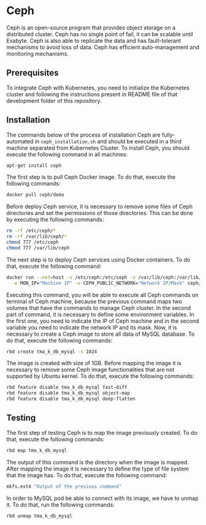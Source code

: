 # Ceph
Ceph is an open-source program that provides object storage on a distributed cluster.  Ceph has no single point of fail, it can be scalable until Exabyte.
Ceph  is also able to replicate the data and has fault-tolerant mechanisms to avoid loss of data. Ceph has efficient auto-management and monitoring mechanisms.
## Prerequisites
To integrate Ceph with Kubernetes, you need to initialize the Kubernetes cluster and following the instructions present in README file of that development folder of this repository.
## Installation
The commands below of the process of installation Ceph  are fully-automated in `ceph_installation.sh` and should be executed in a third machine separated from Kubernetes Cluster.
To install Ceph, you should execute the following command in all machines:
```sh
apt-get install ceph
```
The first step is to pull Ceph Docker image. To do that, execute the following commands:
```sh
docker pull ceph/demo
```
Before deploy Ceph service, it is necessary to remove some files of Ceph directories and set the permissions of those directories. This can be done by executing the following commands:
```sh
rm -rf /etc/ceph/*
rm -rf /var/lib/ceph/*
chmod 777 /etc/ceph
chmod 777 /var/lib/ceph
```
The next step is to deploy Ceph services using Docker containers. To do that, execute the following command:
```sh
docker run --net=host -v /etc/ceph:/etc/ceph -v /var/lib/ceph:/var/lib/ceph \
  -e MON_IP="Machine IP" -e CEPH_PUBLIC_NETWORK="Network IP/Mask" ceph/demo
```
Executing this command, you will be able to execute all Ceph commands on terminal of Ceph machine, because the previous command maps two volumes that have the commands to manage Ceph cluster. In the second part of command, it is necessary to define some environment variables. In the first one, you need to indicate the IP of Ceph machine and in the second variable you need to indicate the network IP and its mask.
Now, it is necessary to create a Ceph image to store all data of MySQL database. To do that, execute the following commands:
```sh
rbd create tma_k_db_mysql -s 1024
```
The image is created with size of 1GB.
Before mapping the image it is necessary to remove some Ceph image functionalities that are not supported by Ubuntu kernel.
To do that, execute the following commands:
```sh
rbd feature disable tma_k_db_mysql fast-diff
rbd feature disable tma_k_db_mysql object-map
rbd feature disable tma_k_db_mysql deep-flatten
```
## Testing
The first step of testing Ceph is to map the image previously created. To do that, execute the following commands:
```sh
rbd map tma_k_db_mysql
```
The output of this command is the directory when the image is mapped.
After mapping the image it is necessary to define the type of file system that the image has. To do that, execute the following command:
```sh
mkfs.ext4 "Output of the previous command"
```
In order to MySQL pod be able to connect with its image, we have to unmap it. To do that, run the following commands:
```sh
rbd unmap tma_k_db_mysql
```


